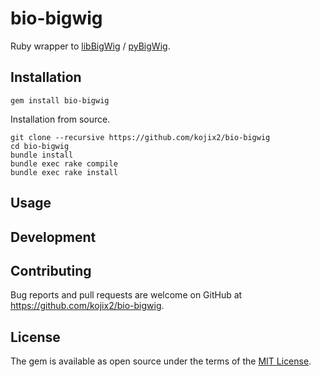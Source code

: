 # bio-bigwig

Ruby wrapper to [libBigWig](https://github.com/dpryan79/libBigWig) / [pyBigWig](https://github.com/deeptools/pyBigWig).

## Installation

```
gem install bio-bigwig
```

Installation from source.

```
git clone --recursive https://github.com/kojix2/bio-bigwig
cd bio-bigwig
bundle install
bundle exec rake compile
bundle exec rake install
```

## Usage

## Development

## Contributing

Bug reports and pull requests are welcome on GitHub at https://github.com/kojix2/bio-bigwig.

## License

The gem is available as open source under the terms of the [MIT License](https://opensource.org/licenses/MIT).
